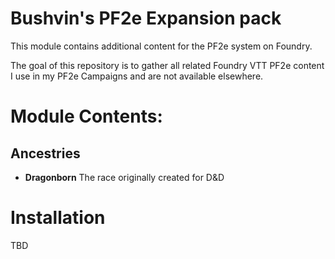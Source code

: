 # Bushvin's PF2e Expansion pack

This module contains additional content for the PF2e system on Foundry.

The goal of this repository is to gather all related Foundry VTT PF2e content I use in my PF2e Campaigns and are not available elsewhere.

# Module Contents:

## Ancestries

- **Dragonborn** The race originally created for D&D

# Installation

TBD